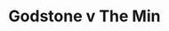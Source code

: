 ---
year: 1990
serialNumber: "0118" 
game: "Godstone"
title: "Godstone v The Min"
gameLocation: "Godstone"
gameDate: "/1990"
shortReport: ""
result: ""
resultType: ""
type: "game"
---